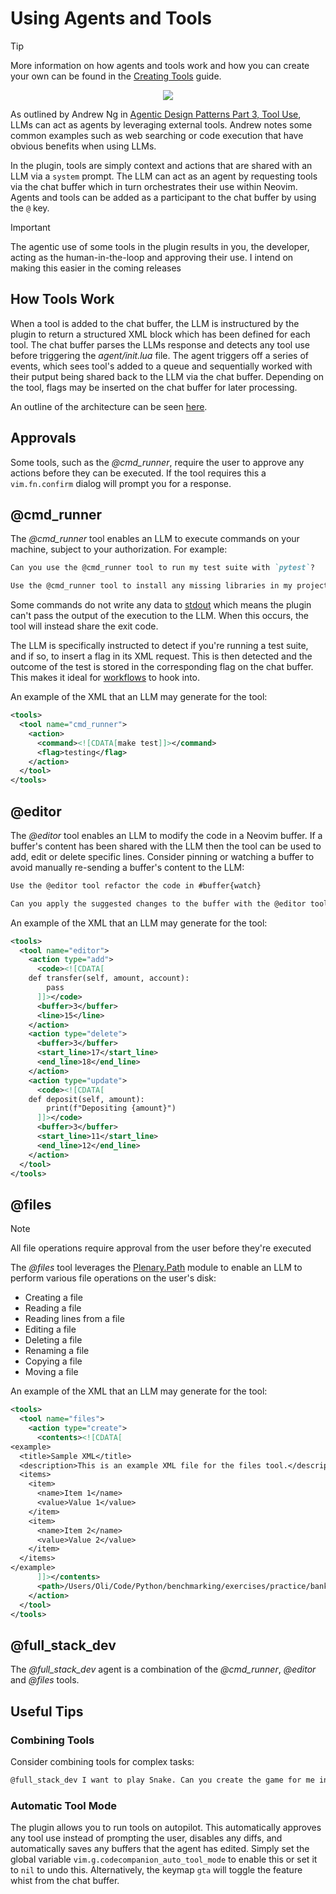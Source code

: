# Using Agents and Tools

> [!TIP]
> More information on how agents and tools work and how you can create your own can be found in the [Creating Tools](/extending/tools.md) guide.

<p align="center">
<img src="https://github.com/user-attachments/assets/f4a5d52a-0de5-422d-a054-f7e97bb76f62" />
</p>

As outlined by Andrew Ng in [Agentic Design Patterns Part 3, Tool Use](https://www.deeplearning.ai/the-batch/agentic-design-patterns-part-3-tool-use), LLMs can act as agents by leveraging external tools. Andrew notes some common examples such as web searching or code execution that have obvious benefits when using LLMs.

In the plugin, tools are simply context and actions that are shared with an LLM via a `system` prompt. The LLM can act as an agent by requesting tools via the chat buffer which in turn orchestrates their use within Neovim. Agents and tools can be added as a participant to the chat buffer by using the `@` key.

> [!IMPORTANT]
> The agentic use of some tools in the plugin results in you, the developer, acting as the human-in-the-loop and
> approving their use. I intend on making this easier in the coming releases

## How Tools Work

When a tool is added to the chat buffer, the LLM is instructured by the plugin to return a structured XML block which has been defined for each tool. The chat buffer parses the LLMs response and detects any tool use before triggering the _agent/init.lua_ file. The agent triggers off a series of events, which sees tool's added to a queue and sequentially worked with their putput being shared back to the LLM via the chat buffer. Depending on the tool, flags may be inserted on the chat buffer for later processing.

An outline of the architecture can be seen [here](/extending/tools#architecture).

## Approvals

Some tools, such as the _@cmd_runner_, require the user to approve any actions before they can be executed. If the tool requires this a `vim.fn.confirm` dialog will prompt you for a response.

## @cmd_runner

The _@cmd_runner_ tool enables an LLM to execute commands on your machine, subject to your authorization. For example:

```md
Can you use the @cmd_runner tool to run my test suite with `pytest`?
```

```md
Use the @cmd_runner tool to install any missing libraries in my project
```

Some commands do not write any data to [stdout](https://en.wikipedia.org/wiki/Standard_streams#Standard_output_(stdout)) which means the plugin can't pass the output of the execution to the LLM. When this occurs, the tool will instead share the exit code.

The LLM is specifically instructed to detect if you're running a test suite, and if so, to insert a flag in its XML request. This is then detected and the outcome of the test is stored in the corresponding flag on the chat buffer. This makes it ideal for [workflows](/extending/workflows) to hook into.

An example of the XML that an LLM may generate for the tool:

```xml
<tools>
  <tool name="cmd_runner">
    <action>
      <command><![CDATA[make test]]></command>
      <flag>testing</flag>
    </action>
  </tool>
</tools>
```

## @editor

The _@editor_ tool enables an LLM to modify the code in a Neovim buffer. If a buffer's content has been shared with the LLM then the tool can be used to add, edit or delete specific lines. Consider pinning or watching a buffer to avoid manually re-sending a buffer's content to the LLM:

```md
Use the @editor tool refactor the code in #buffer{watch}
```

```md
Can you apply the suggested changes to the buffer with the @editor tool?
```

An example of the XML that an LLM may generate for the tool:

```xml
<tools>
  <tool name="editor">
    <action type="add">
      <code><![CDATA[
    def transfer(self, amount, account):
        pass
      ]]></code>
      <buffer>3</buffer>
      <line>15</line>
    </action>
    <action type="delete">
      <buffer>3</buffer>
      <start_line>17</start_line>
      <end_line>18</end_line>
    </action>
    <action type="update">
      <code><![CDATA[
    def deposit(self, amount):
        print(f"Depositing {amount}")
      ]]></code>
      <buffer>3</buffer>
      <start_line>11</start_line>
      <end_line>12</end_line>
    </action>
  </tool>
</tools>
```

## @files

> [!NOTE]
> All file operations require approval from the user before they're executed

The _@files_ tool leverages the [Plenary.Path](https://github.com/nvim-lua/plenary.nvim/blob/master/lua/plenary/path.lua) module to enable an LLM to perform various file operations on the user's disk:

- Creating a file
- Reading a file
- Reading lines from a file
- Editing a file
- Deleting a file
- Renaming a file
- Copying a file
- Moving a file

An example of the XML that an LLM may generate for the tool:

```xml
<tools>
  <tool name="files">
    <action type="create">
      <contents><![CDATA[
<example>
  <title>Sample XML</title>
  <description>This is an example XML file for the files tool.</description>
  <items>
    <item>
      <name>Item 1</name>
      <value>Value 1</value>
    </item>
    <item>
      <name>Item 2</name>
      <value>Value 2</value>
    </item>
  </items>
</example>
      ]]></contents>
      <path>/Users/Oli/Code/Python/benchmarking/exercises/practice/bank-account/example.xml</path>
    </action>
  </tool>
</tools>
```

## @full_stack_dev

The _@full_stack_dev_ agent is a combination of the _@cmd_runner_, _@editor_ and _@files_ tools.

## Useful Tips

### Combining Tools

Consider combining tools for complex tasks:

```md
@full_stack_dev I want to play Snake. Can you create the game for me in Python and install any packages you need. Let's save it to ~/Code/Snake. When you've finished writing it, can you open it so I can play?
```

### Automatic Tool Mode

The plugin allows you to run tools on autopilot. This automatically approves any tool use instead of prompting the user, disables any diffs, and automatically saves any buffers that the agent has edited. Simply set the global variable `vim.g.codecompanion_auto_tool_mode` to enable this or set it to `nil` to undo this. Alternatively, the keymap `gta` will toggle  the feature whist from the chat buffer.

